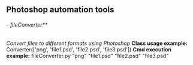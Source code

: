 ## Photoshop automation tools

###### - fileConverter**
  *Convert files to different formats using Photoshop*
  **Class usage example:**
        Converter(['png', 'file1.psd', 'file2.psd', 'file3.psd'])
  **Cmd execution example:**
        fileConverter.py "png" "file1.psd" "file2.psd" "file3.psd"
